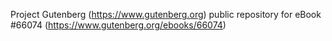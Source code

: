 Project Gutenberg (https://www.gutenberg.org) public repository for
eBook #66074 (https://www.gutenberg.org/ebooks/66074)
